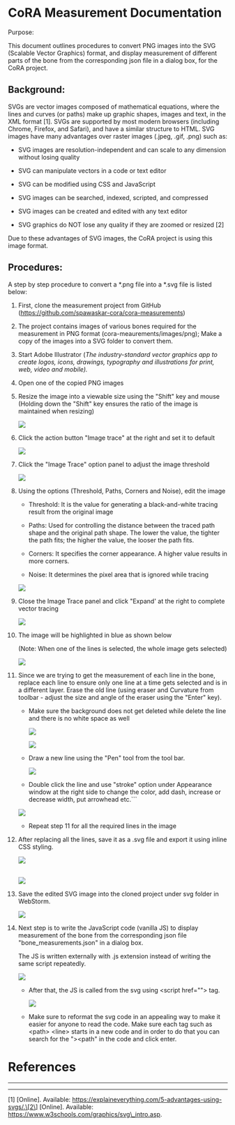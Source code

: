 CoRA Measurement Documentation
==============================

Purpose:

This document outlines procedures to convert PNG images into the SVG
(Scalable Vector Graphics) format, and display measurement of different
parts of the bone from the corresponding json file in a dialog box, for
the CoRA project.

Background:
-----------

SVGs are vector images composed of mathematical equations, where the
lines and curves (or paths) make up graphic shapes, images and text, in
the XML format \[1\]. SVGs are supported by most modern browsers
(including Chrome, Firefox, and Safari), and have a similar structure to
HTML. SVG images have many advantages over raster images (.jpeg, .gif,
.png) such as:

-   SVG images are resolution-independent and can scale to any dimension
    without losing quality

-   SVG can manipulate vectors in a code or text editor

-   SVG can be modified using CSS and JavaScript

-   SVG images can be searched, indexed, scripted, and compressed

-   SVG images can be created and edited with any text editor

-   SVG graphics do NOT lose any quality if they are zoomed or resized
    \[2\]

Due to these advantages of SVG images, the CoRA project is using this
image format.

Procedures:
-----------

A step by step procedure to convert a \*.png file into a \*.svg file is
listed below:

1.  First, clone the measurement project from GitHub
    (<https://github.com/spawaskar-cora/cora-measurements>)

2.  The project contains images of various bones required for the
    measurement in PNG format (cora-meaurements/images/png); Make a copy
    of the images into a SVG folder to convert them.

3.  Start Adobe Illustrator (*The industry-standard vector graphics app
    to create logos, icons, drawings, typography and illustrations for
    print, web, video and mobile).*

4.  Open one of the copied PNG images

5.  Resize the image into a viewable size using the "Shift" key and
    mouse (Holding down the "Shift" key ensures the ratio of the image
    is maintained when resizing)

    ![](media/image1.png)

6.  Click the action button "Image trace" at the right and set it to
    default

    ![](media/image2.png)

7.  Click the "Image Trace" option panel to adjust the image threshold

    ![](media/image3.png)
8.  Using the options (Threshold, Paths, Corners and Noise), edit the
    image

    -   Threshold: It is the value for generating a black-and-white tracing
    result from the original image

    -   Paths: Used for controlling the distance between the traced path
    shape and the original path shape. The lower the value, the tighter
    the path fits; the higher the value, the looser the path fits.

    -   Corners: It specifies the corner appearance. A higher value results
        in more corners.
    
    -   Noise: It determines the pixel area that is ignored while tracing

     ![](media/image4.png)

9.  Close the Image Trace panel and click "Expand' at the right to
    complete vector tracing

    ![](media/image5.png)

10. The image will be highlighted in blue as shown below

    (Note: When one of the lines is selected, the whole image gets
    selected)

      ![](media/image6.png)

11. Since we are trying to get the measurement of each line in the bone,
    replace each line to ensure only one line at a time gets selected
    and is in a different layer. Erase the old line (using eraser and
    Curvature from toolbar - adjust the size and angle of the eraser
    using the "Enter" key).

    -   Make sure the background does not get deleted while delete the line
        and there is no white space as well

        ![](media/image7.png)

        ![](media/image8.png)

    -   Draw a new line using the "Pen" tool from the tool bar.

        ![](media/image9.png)
    -   Double click the line and use "stroke" option under Appearance
    window at the right side to change the color, add dash, increase or
    decrease width, put arrowhead etc.```

     ![](media/image10.png)

    -   Repeat step 11 for all the required lines in the image

12. After replacing all the lines, save it as a .svg file and export it
    using inline CSS styling.

    ![](media/image11.png) </br></br>

    ![](media/image12.png)

13. Save the edited SVG image into the cloned project under svg folder
    in WebStorm.

    ![](media/image13.png)

14. Next step is to write the JavaScript code (vanilla JS) to display
    measurement of the bone from the corresponding json file
    "bone\_measurements.json" in a dialog box.

    The JS is written externally with .js extension instead of writing
    the same script repeatedly.

    ![](media/image14.png)
    -   After that, the JS is called from the svg using \<script
        href=""\> tag.

        ![](media/image15.png)

    -   Make sure to reformat the svg code in an appealing way to make it
    easier for anyone to read the code. Make sure each tag such as
    \<path\> \<line\> starts in a new code and in order to do that you
    can search for the "\>\<path" in the code and click enter.

References
==========

  -- --
     
  -- --

\[1\] \[Online\]. Available:
https://explaineverything.com/5-advantages-using-svgs/.\[2\] \[Online\].
Available: https://www.w3schools.com/graphics/svg\_intro.asp.
